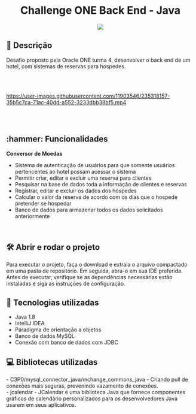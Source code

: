 <h1 align="center"> Challenge ONE
Back End - Java </h1>

<p align="center">
<img src="http://img.shields.io/static/v1?label=STATUS&message=%20CONCLUIDO&color=GREEN&style=for-the-badge"/>
</p>
 
<h2 align="left"> 📖 Descrição </h2>

Desafio proposto pela Oracle ONE turma 4, desenvolver o back end de um hotel, com sistemas de reservas para hospedes.

<br><br>



https://user-images.githubusercontent.com/11903546/235318157-35b5c7ca-71ac-40dd-a552-3233dbb38bf5.mp4



<br><br>

<h2 align="left">:hammer: Funcionalidades</h2>

<strong>Conversor de Moedas</strong>
        
- Sistema de autenticação de usuários para que somente usuários pertencentes ao hotel possam acessar o sistema
- Permitir criar, editar e excluir uma reserva para clientes
- Pesquisar na base de dados toda a informação de clientes e reservas
- Registrar, editar e excluir os dados dos hóspedes
- Calcular o valor da reserva de acordo com os dias que o hospede pretender se hospedar
- Banco de dados para armazenar todos os dados solicitados anteriormente

<br>
<h2>🛠️ Abrir e rodar o projeto</h2>

Para executar o projeto, faça o download e extraia o arquivo compactado em uma pasta de repositório. Em seguida, abra-o em sua IDE preferida. Antes de executar, verifique se as dependências necessárias estão instaladas e siga as instruções de configuração.

<h2> 🧑 Tecnologias utilizadas </h2>

- Java 1.8
- IntelliJ IDEA
- Paradigma de orientação a objetos
- Banco de dados MySQL
- Conexão com banco de dados com JDBC

<h2> 💻 Bibliotecas utilizadas </h2>
- C3P0/mysql_connector_java/mchange_commons_java - Criando pull de conexões mais seguras, prevenindo vazamento de conexões.<br>
- jcalendar - JCalendar é uma biblioteca Java que fornece componentes gráficos de calendário personalizados para os desenvolvedores Java usarem em seus aplicativos.
